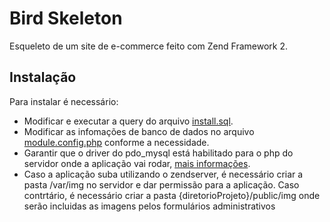# Bird Skeleton #
Esqueleto de um site de e-commerce feito com Zend Framework 2.

## Instalação ##
Para instalar é necessário:
- Modificar e executar a query do arquivo [install.sql](data/mysql/install.sql).
- Modificar as infomações de banco de dados no arquivo [module.config.php](module/Application/config/db.config.php) conforme a necessidade.
- Garantir que o driver do pdo_mysql está habilitado para o php do servidor onde a aplicação vai rodar, [mais informações](http://php.net/manual/pt_BR/ref.pdo-mysql.php).
- Caso a aplicação suba utilizando o zendserver, é necessário criar a pasta /var/img no servidor e dar permissão para a aplicação. Caso contrtário, é necessário criar a pasta {diretorioProjeto}/public/img onde serão incluidas as imagens pelos formulários administrativos
